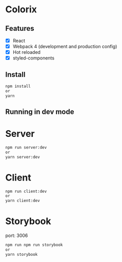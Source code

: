 # Colorix

## Features

- [x] React
- [x] Webpack 4 (development and production config)
- [x] Hot reloaded
- [x] styled-components

## Install

```bash
npm install
or
yarn
```

## Running in dev mode

# Server

```bash
npm run server:dev
or
yarn server:dev
```

# Client

```bash
npm run client:dev
or
yarn client:dev
```

# Storybook
port: 3006

```bash
npm run npm run storybook
or
yarn storybook
```